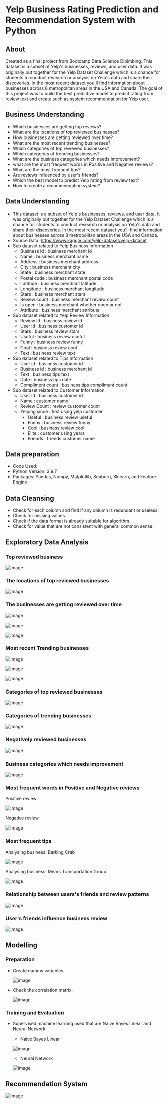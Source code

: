 # Yelp Business Rating Prediction and Recommendation System with Python

## About
Created as a final project from Bootcamp Data Science Dibimbing. This dataset is a subset of Yelp's businesses, reviews, and user data. It was originally put together for the Yelp Dataset Challenge which is a chance for students to conduct research or analysis on Yelp's data and share their discoveries. In the most recent dataset you'll find information about businesses across 8 metropolitan areas in the USA and Canada. The goal of this project was to build the best predictive model to predict rating from review text and create such as system recommendation for Yelp user.

## Business Understanding
* Which businesses are getting top reviews?
* What are the locations of top reviewed businesses?
* How businesses are getting reviewed over time?
* What are the most recent trending businesses?
* Which categories of top reviewed businesses?
* Which categories of trending businesses?
* What are the business categories which needs improvement?
* what are the most frequent words in Positive and Negative reviews?
* What are the most frequent tips?
* Are reviews influenced by user's friends?
* Which the best model to predict Yelp rating from review text?
* How to create a recommendation system?

## Data Understanding
* This dataset is a subset of Yelp's businesses, reviews, and user data. It was originally put together for the Yelp Dataset Challenge which is a chance for students to conduct research or analysis on Yelp's data and share their discoveries. In the most recent dataset you'll find information about businesses across 8 metropolitan areas in the USA and Canada. 
* Source Data: https://www.kaggle.com/yelp-dataset/yelp-dataset
* Sub dataset related to Yelp Business Information
	* Business id : business merchant id
	* Name : business merchant name
	* Address : business merchant address
	* City : business merchant city
	* State : business merchant state
	* Postal code : business merchant postal code
	* Latitude : business merchant latitude
	* Longitude : business merchant longitude
	* Stars : business merchant stars
	* Review count : business merchant review count
	* Is open : business merchant whether open or not
	* Attribute : business merchant attribute 
* Sub dataset related to Yelp Review Information
	* Review id : business review id  
	* User id : business customer id 
	* Stars : business review stars
	* Useful : business review useful
	* Funny : business review funny
	* Cool : business review cool
	* Text : business review text
* Sub dataset related to Tips Information
	* User id : business customer id
	* Business id : business merchant id
	* Text : business tips text
	* Date : business tips date
	* Compliment count : business tips compliment count
* Sub dataset related to Customer Information
  * User id : business customer id
  * Name : customer name
  * Review Count : review customer count
  * Yelping since : first using yelp customer
	* Useful : business review useful
	* Funny : business review funny
	* Cool : business review cool
	* Elite : customer using years
	* Friends : friends customer name

## Data preparation
* Code Used:
* Python Version: 3.9.7
* Packages: Pandas, Numpy, Matplotlib, Seaborn, Sklearn, and Feature Engine

## Data Cleansing
* Check for each column and find if any column is redundant or useless.
* Check for missing values.
* Check if the data format is already suitable for algorithm.
* Check for value that are not consistent with general common sense.

## Exploratory Data Analysis
### Top reviewed business

![image](https://user-images.githubusercontent.com/85482667/137046708-8b337feb-7e8b-41f1-a5e1-2935065de243.png)

### The locations of top reviewed businesses

![image](https://user-images.githubusercontent.com/85482667/137038059-8120314f-33e8-42b0-b839-f70bc6dd8a5b.png)

### The businesses are getting reviewed over time

![image](https://user-images.githubusercontent.com/85482667/137046745-cea2c4a7-452d-4191-95e0-3ea03597f2c4.png)

![image](https://user-images.githubusercontent.com/85482667/137046778-13eb0bcc-8fdc-44ea-b5ba-663614d4114d.png)

![image](https://user-images.githubusercontent.com/85482667/137046805-5cb3c3f8-8258-49c4-8bb2-2459ff731408.png)

### Most recent Trending businesses

![image](https://user-images.githubusercontent.com/85482667/137046838-3e83b8d7-ddd0-4c48-9ef8-7768b0654965.png)

![image](https://user-images.githubusercontent.com/85482667/137046859-558c9401-88ec-42af-929f-26f7a81b56c5.png)

![image](https://user-images.githubusercontent.com/85482667/137046893-588af9e2-f892-4519-beff-514be02c4305.png)

### Categories of top reviewed businesses

![image](https://user-images.githubusercontent.com/85482667/137046923-0f42b7af-e8a5-4779-8c33-5f3b29aaac61.png)

### Categories of trending businesses

![image](https://user-images.githubusercontent.com/85482667/137046954-d7b54cbd-0779-478b-b796-5ed4e7599480.png)

### Negatively reviewed businesses

![image](https://user-images.githubusercontent.com/85482667/137047164-45cdf38d-d340-4fe2-b8ae-acc154bda802.png)

### Business categories which needs improvement

![image](https://user-images.githubusercontent.com/85482667/137047215-2845b36a-c175-4f8d-8d91-bce4678d2148.png)

### Most frequent words in Positive and Negative reviews

Positive review

![image](https://user-images.githubusercontent.com/85482667/137040035-57db7975-a378-47d2-b56d-cee7a9257846.png)

Negative review

![image](https://user-images.githubusercontent.com/85482667/137041097-497ab655-5703-4bcd-817f-3b39d6c7c7c8.png)

### Most frequent tips

Analysing business:  Barking Crab

![image](https://user-images.githubusercontent.com/85482667/137041167-a82fe637-d42e-4003-89a6-6a1ed4d88145.png)

Analysing business:  Mears Transportation Group

![image](https://user-images.githubusercontent.com/85482667/137040271-e39ad8e0-1167-467a-9dfd-c8e5e1553726.png)

### Relationship between users's friends and review patterns

![image](https://user-images.githubusercontent.com/85482667/137040375-0789a597-3e45-4b83-9d70-ff37e2ae4ce3.png)

### User's friends influence business review

![image](https://user-images.githubusercontent.com/85482667/137047365-78500f87-f455-4dd4-aee8-38b374b8bb43.png)

## Modelling
### Preparation
* Create dummy variables

  ![image](https://user-images.githubusercontent.com/85482667/137040573-3d85bb83-528a-416d-b53b-5f3a0a067ecb.png)

* Check the correlation matrix.
 
  ![image](https://user-images.githubusercontent.com/85482667/137040626-4ed4fdd9-6fc7-4c96-8970-7dab803c36df.png)
  
### Training and Evaluation

* Supervised machine learning used that are Naive Bayes Linear and Neural Network.
  * Naive Bayes Linear

  ![image](https://user-images.githubusercontent.com/85482667/137040823-44dc143b-8d5f-406a-a8c5-e2cad44c5920.png)

  * Neural Network

  ![image](https://user-images.githubusercontent.com/85482667/137047392-a3aedf3a-f38d-4ecd-a8d0-5945ba7f957e.png)

## Recommendation System

![image](https://user-images.githubusercontent.com/85482667/137047458-e16b6e4a-674d-4614-b9f8-c950575a65bd.png)
